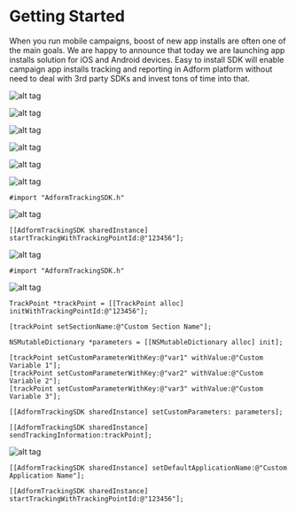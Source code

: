 # Getting Started

When you run mobile campaigns, boost of new app installs are often one of the main goals. We are happy to announce that today we are launching app installs solution for iOS and Android devices. Easy to install SDK will enable campaign app installs tracking and reporting in Adform platform without need to deal with 3rd party SDKs and invest tons of time into that.

![alt tag](http://37.157.0.44/mobilesdk/help/tracking/ios/image_01.png)

![alt tag](http://37.157.0.44/mobilesdk/help/tracking/ios/image_02.png)

![alt tag](http://37.157.0.44/mobilesdk/help/tracking/ios/image_03.png)

![alt tag](http://37.157.0.44/mobilesdk/help/tracking/ios/image_04.png)

![alt tag](http://37.157.0.44/mobilesdk/help/tracking/ios/image_05.png)

![alt tag](http://37.157.0.44/mobilesdk/help/tracking/ios/image_06.png)

````
#import "AdformTrackingSDK.h"
````

![alt tag](http://37.157.0.44/mobilesdk/help/tracking/ios/image_07.png)

````
[[AdformTrackingSDK sharedInstance] startTrackingWithTrackingPointId:@"123456"];
````

![alt tag](http://37.157.0.44/mobilesdk/help/tracking/ios/image_08.png)

````
#import "AdformTrackingSDK.h"
````

![alt tag](http://37.157.0.44/mobilesdk/help/tracking/ios/image_09.png)

````
TrackPoint *trackPoint = [[TrackPoint alloc] initWithTrackingPointId:@"123456"];

[trackPoint setSectionName:@"Custom Section Name"];

NSMutableDictionary *parameters = [[NSMutableDictionary alloc] init];

[trackPoint setCustomParameterWithKey:@"var1" withValue:@"Custom Variable 1"];
[trackPoint setCustomParameterWithKey:@"var2" withValue:@"Custom Variable 2"];
[trackPoint setCustomParameterWithKey:@"var3" withValue:@"Custom Variable 3"];

[[AdformTrackingSDK sharedInstance] setCustomParameters: parameters];

[[AdformTrackingSDK sharedInstance] sendTrackingInformation:trackPoint];
````

![alt tag](http://37.157.0.44/mobilesdk/help/tracking/ios/image_10.png)

````
[[AdformTrackingSDK sharedInstance] setDefaultApplicationName:@"Custom Application Name"];
    
[[AdformTrackingSDK sharedInstance] startTrackingWithTrackingPointId:@"123456"];
````
